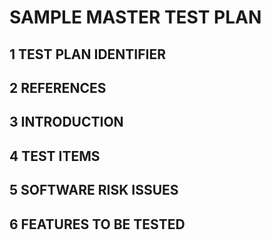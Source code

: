 # SAMPLE MASTER TEST PLAN 
## 1 TEST PLAN IDENTIFIER
## 2 REFERENCES 
## 3 INTRODUCTION 
## 4 TEST ITEMS
## 5 SOFTWARE RISK ISSUES 
## 6 FEATURES TO BE TESTED 
